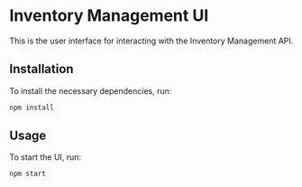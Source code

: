 # Inventory Management UI

This is the user interface for interacting with the Inventory Management API.

## Installation

To install the necessary dependencies, run:

```bash
npm install
```

## Usage

To start the UI, run:

```bash
npm start
```
